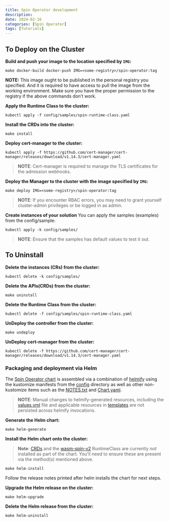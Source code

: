 ```yaml
---
title: Spin Operator development
description:
date: 2024-02-16
categories: [Spin Operator]
tags: [Tutorials]
---
```


## To Deploy on the Cluster

**Build and push your image to the location specified by `IMG`:**

```console
make docker-build docker-push IMG=<some-registry>/spin-operator:tag
```

**NOTE:** This image ought to be published in the personal registry you specified.
And it is required to have access to pull the image from the working environment.
Make sure you have the proper permission to the registry if the above commands don’t work.

**Apply the Runtime Class to the cluster:**

```console
kubectl apply -f config/samples/spin-runtime-class.yaml
```

**Install the CRDs into the cluster:**

```console
make install
```

**Deploy cert-manager to the cluster:**

```console
kubectl apply -f https://github.com/cert-manager/cert-manager/releases/download/v1.14.3/cert-manager.yaml
```

> **NOTE**: Cert-manager is required to manage the TLS certificates for the admission webhooks.

**Deploy the Manager to the cluster with the image specified by `IMG`:**

```console
make deploy IMG=<some-registry>/spin-operator:tag
```

> **NOTE**: If you encounter RBAC errors, you may need to grant yourself cluster-admin
> privileges or be logged in as admin.

**Create instances of your solution**
You can apply the samples (examples) from the config/sample:

```console
kubectl apply -k config/samples/
```

> **NOTE**: Ensure that the samples has default values to test it out.

## To Uninstall

**Delete the instances (CRs) from the cluster:**

```console
kubectl delete -k config/samples/
```

**Delete the APIs(CRDs) from the cluster:**

```console
make uninstall
```

**Delete the Runtime Class from the cluster:**

```console
kubectl delete -f config/samples/spin-runtime-class.yaml
```

**UnDeploy the controller from the cluster:**

```console
make undeploy
```

**UnDeploy cert-manager from the cluster:**

```console
kubectl delete -f https://github.com/cert-manager/cert-manager/releases/download/v1.14.3/cert-manager.yaml
```

### Packaging and deployment via Helm

The [Spin Operator chart](https://github.com/spinkube/spin-operator/tree/main/charts/spin-operator) is assembled via a combination of
[helmify](https://github.com/arttor/helmify) using the kustomize manifests from the
[config](https://github.com/spinkube/spin-operator/tree/main/config) directory as well as other non-kustomize items such as the
[NOTES.txt](https://github.com/spinkube/spin-operator/blob/main/charts/spin-operator/templates/NOTES.txt) and [Chart.yaml](https://github.com/spinkube/spin-operator/blob/main/charts/spin-operator/Chart.yaml).

> **NOTE**: Manual changes to helmify-generated resources, including the
> [values.yml](https://github.com/spinkube/spin-operator/blob/main/charts/spin-operator/values.yaml) file and applicable resources in
> [templates](https://github.com/spinkube/spin-operator/tree/main/charts/spin-operator/templates) are not persisted across helmify
> invocations.

**Generate the Helm chart:**

```console
make helm-generate
```

**Install the Helm chart onto the cluster:**

> **Note**: [CRDs](https://github.com/spinkube/spin-operator/tree/main/config/crd/bases) and the [wasm-spin-v2](https://github.com/spinkube/spin-operator/blob/main/config/samples/spin-runtime-class.yaml)
> RuntimeClass are currently _not_ installed as part of the chart. You'll need to ensure these are
> present via the method(s) mentioned above.

```console
make helm-install
```

Follow the release notes printed after helm installs the chart for next steps.

**Upgrade the Helm release on the cluster:**

```console
make helm-upgrade
```

**Delete the Helm release from the cluster:**

```console
make helm-uninstall
```
